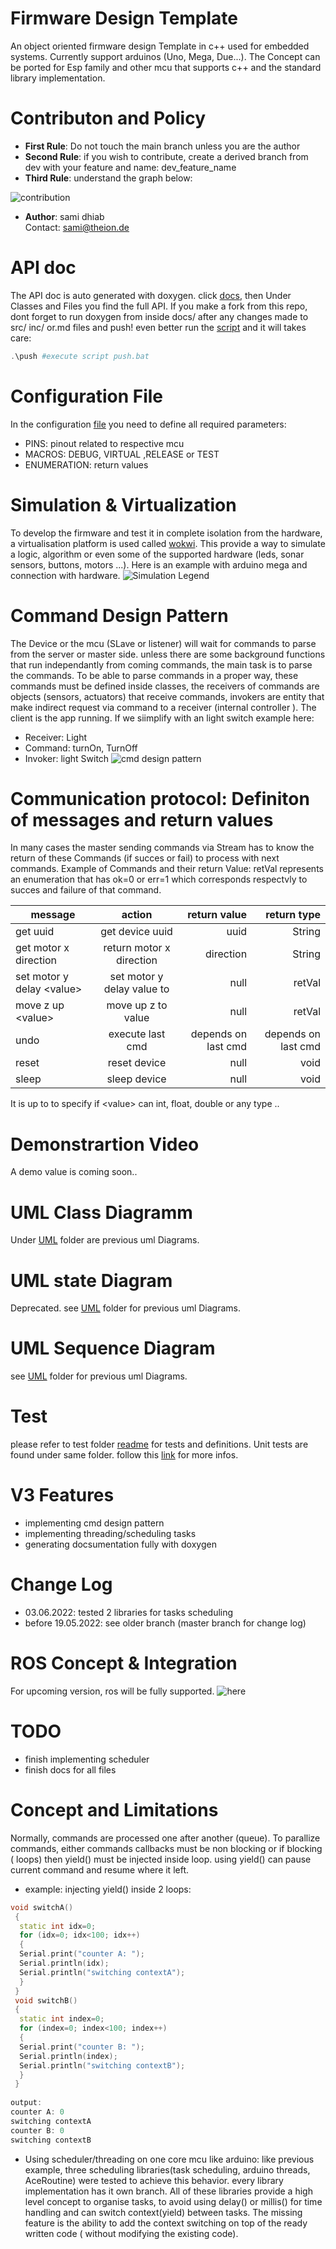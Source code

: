 # Firmware Design Template
An object oriented firmware design Template in c++ used for embedded systems. Currently support arduinos (Uno, Mega, Due...). The Concept can be ported for Esp family and other mcu that supports c++ and the standard library implementation. 

# Contributon and Policy
* **First Rule**: Do not touch the main branch unless you are the author <br>
* **Second Rule**: if you wish to contribute, create a derived branch from dev with your feature and name: dev_feature_name
* **Third Rule**: understand the graph below: 

![contribution](docs/uml/contribution.png) 

* **Author**: sami dhiab <br>
Contact: sami@theion.de

# API doc
The API doc is auto generated with doxygen.
click [docs](https://theionsami.github.io/firmware_design_template/), then Under Classes and Files you find the full API.
If you make a fork from this repo, dont forget to run doxygen from inside docs/ after any changes made to src/ inc/ or.md files and push!
even better run the [script](push.bat) and it will takes care:
~~~powershell
.\push #execute script push.bat
~~~

# Configuration File
In the configuration [file](include/Configs.h)  you need to define all required parameters:

- PINS: pinout related to respective mcu
- MACROS: DEBUG, VIRTUAL ,RELEASE or TEST
- ENUMERATION: return values

# Simulation & Virtualization
To develop the firmware and test it in complete isolation from the hardware, a virtualisation platform is used called [wokwi](https://wokwi.com/).
This provide a way to simulate a logic, algorithm or even some of the supported hardware (leds, sonar sensors, buttons, motors ...). Here is an example with arduino mega and connection with hardware.
![Simulation Legend](docs/img/sim_legend.JPG) 

# Command Design Pattern

The Device or the mcu (SLave or listener) will wait for commands to parse from the server or master side. unless there are some background functions that run independantly from coming commands, the main task is to parse the commands. 
To be able to parse commands in a proper way, these commands must be defined inside classes, the receivers of commands are objects (sensors, actuators) that receive commands, invokers are entity that make indirect request via command to a receiver 
(internal controller ). The client is the app running.
If we siimplify with an light switch example here: 
- Receiver: Light
- Command: turnOn, TurnOff
- Invoker: light Switch
![cmd design pattern](docs/img/commandPattern.png) 
# Communication protocol: Definiton of messages and return values
In many cases the master sending commands via Stream has to know the return of these Commands (if succes or fail) to process with next commands.
Example of Commands and their return Value: retVal represents an enumeration that has ok=0 or err=1 which corresponds respectvly to succes and failure of that command.

| message        | action           | return value  |  return type  |
| ------------- |:-------------:| ------------------:|------------------:|
| get uuid | get device uuid | uuid   |  String
| get motor x direction | return motor x direction |   direction |  String
| set motor y delay <value\> | set motor y delay value to    |   null |   retVal
| move z up <value\> | move up z to value     |   null |   retVal
| undo | execute last cmd    |   depends on last cmd |   depends on last cmd
| reset | reset device    |   null |   void
| sleep | sleep device    |   null |   void

It is up to to specify if <value\> can int, float, double or any type ..

# Demonstrartion Video
A demo value is coming soon..
# UML Class Diagramm
Under [UML](docs/uml/) folder are previous uml Diagrams.
# UML state Diagram
Deprecated.  see [UML](docs/uml/) folder for previous uml Diagrams.
# UML Sequence Diagram
see [UML](docs/uml/) folder for previous uml Diagrams.
# Test
please refer to test folder [readme](test/README.md) for tests and definitions.
Unit tests are found under same folder. follow this [link](https://docs.platformio.org/en/stable//advanced/unit-testing/index.html) for more infos.

# V3 Features
- implementing cmd design pattern
- implementing threading/scheduling tasks
- generating docsumentation fully with doxygen
# Change Log 
- 03.06.2022: tested 2 libraries for tasks scheduling
- before 19.05.2022: see older branch (master branch for change log)

# ROS Concept & Integration
For upcoming version, ros will be fully supported.
![here](docs/img/ros_concept_idea.png) 


# TODO
- finish implementing scheduler
- finish docs for all files

# Concept and Limitations
Normally, commands are processed one after another (queue).
To parallize commands, either commands callbacks must be non blocking or if blocking ( loops) then yield() must be injected inside loop. using yield() can pause current command and resume where it left.
- example: injecting yield() inside 2 loops:
~~~cpp
void switchA()
 { 
  static int idx=0;
  for (idx=0; idx<100; idx++)
  {    
  Serial.print("counter A: ");
  Serial.println(idx);
  Serial.println("switching contextA");
  }    
 }
 void switchB() 
 {
  static int index=0;
  for (index=0; index<100; index++)
  {
  Serial.print("counter B: ");
  Serial.println(index);
  Serial.println("switching contextB");
  }    
 }
  
output:
counter A: 0
switching contextA
counter B: 0
switching contextB
~~~

- Using scheduler/threading on one core mcu like arduino:
like previous example, three scheduling libraries(task scheduling, arduino threads, AceRoutine) were tested to achieve this behavior. every library implementation has it own branch.
All of these libraries provide a high level concept to organise tasks, to avoid using delay() or millis() for time handling and can switch context(yield) between tasks.
The missing feature is the ability to add the context switching on top of the ready written code ( without modifying the existing code).

